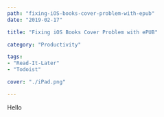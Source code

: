 ```yaml
---
path: "fixing-iOS-books-cover-problem-with-epub"
date: "2019-02-17"

title: "Fixing iOS Books Cover Problem with ePUB"

category: "Productivity"

tags: 
- "Read-It-Later"
- "Todoist"

cover: "./iPad.png"

---
```


Hello 
